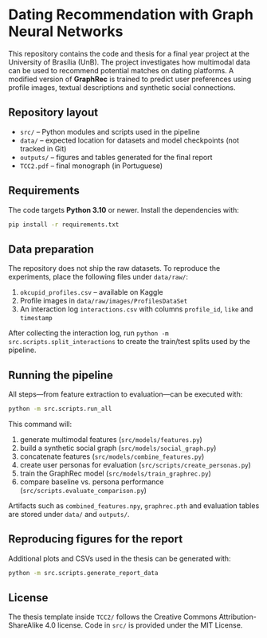 # Dating Recommendation with Graph Neural Networks

This repository contains the code and thesis for a final year project at the University of Brasília (UnB). The project investigates how multimodal data can be used to recommend potential matches on dating platforms. A modified version of **GraphRec** is trained to predict user preferences using profile images, textual descriptions and synthetic social connections.

## Repository layout

- `src/` – Python modules and scripts used in the pipeline
- `data/` – expected location for datasets and model checkpoints (not tracked in Git)
- `outputs/` – figures and tables generated for the final report
- `TCC2.pdf` – final monograph (in Portuguese)

## Requirements

The code targets **Python 3.10** or newer. Install the dependencies with:

```bash
pip install -r requirements.txt
```

## Data preparation

The repository does not ship the raw datasets. To reproduce the experiments, place the following files under `data/raw/`:

1. `okcupid_profiles.csv` – available on Kaggle
2. Profile images in `data/raw/images/ProfilesDataSet`
3. An interaction log `interactions.csv` with columns `profile_id`, `like` and `timestamp`

After collecting the interaction log, run `python -m src.scripts.split_interactions` to create the train/test splits used by the pipeline.

## Running the pipeline

All steps—from feature extraction to evaluation—can be executed with:

```bash
python -m src.scripts.run_all
```

This command will:
1. generate multimodal features (`src/models/features.py`)
2. build a synthetic social graph (`src/models/social_graph.py`)
3. concatenate features (`src/models/combine_features.py`)
4. create user personas for evaluation (`src/scripts/create_personas.py`)
5. train the GraphRec model (`src/models/train_graphrec.py`)
6. compare baseline vs. persona performance (`src/scripts.evaluate_comparison.py`)

Artifacts such as `combined_features.npy`, `graphrec.pth` and evaluation tables are stored under `data/` and `outputs/`.

## Reproducing figures for the report

Additional plots and CSVs used in the thesis can be generated with:

```bash
python -m src.scripts.generate_report_data
```

## License

The thesis template inside `TCC2/` follows the Creative Commons Attribution-ShareAlike 4.0 license. Code in `src/` is provided under the MIT License.
